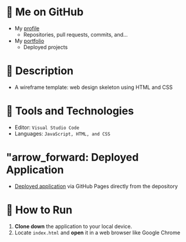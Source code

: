# :link: Me on GitHub
* My [profile](https://github.com/ArsalanAtGH)
  * Repositories, pull requests, commits, and...
* My [portfolio](https://arsalanatgh.github.io)
  * Deployed projects

# :page_with_curl: Description
* A wireframe template: web design skeleton using HTML and CSS

# :nut_and_bolt: Tools and Technologies
* Editor: `Visual Studio Code`
* Languages: `JavaScript, HTML, and CSS`

# "arrow_forward: Deployed Application
* [Deployed application]() via GitHub Pages directly from the depository

# :wrench: How to Run
1. **Clone down** the application to your local device.
2. Locate `index.html` and **open** it in a web browser like Google Chrome